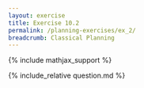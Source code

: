 ```yaml
---
layout: exercise
title: Exercise 10.2
permalink: /planning-exercises/ex_2/
breadcrumb: Classical Planning
---
```


{% include mathjax_support %}

<div><i class="arrow-up loader" data-chapter="planning-exercises" data-exercise="ex_2" data-rating="0"></i></div>
{% include_relative question.md %}
